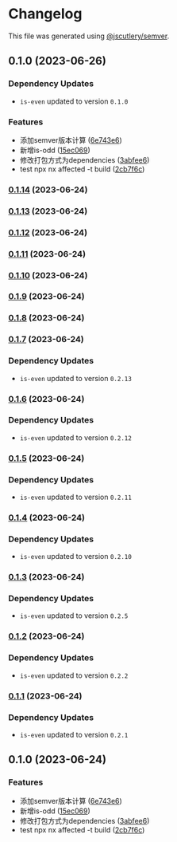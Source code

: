 # Changelog

This file was generated using [@jscutlery/semver](https://github.com/jscutlery/semver).

## 0.1.0 (2023-06-26)

### Dependency Updates

* `is-even` updated to version `0.1.0`

### Features

* 添加semver版本计算 ([6e743e6](https://github.com/lijie33402/nx-demo/commit/6e743e674dca4311d7afa48a2aeff6e98d382f2e))
* 新增is-odd ([15ec069](https://github.com/lijie33402/nx-demo/commit/15ec069d703b723060229776e2582ed2b44129a1))
* 修改打包方式为dependencies ([3abfee6](https://github.com/lijie33402/nx-demo/commit/3abfee68a5a656958c1e1b0059c51c6d82180929))
* test npx nx affected -t build ([2cb7f6c](https://github.com/lijie33402/nx-demo/commit/2cb7f6cf832d6e635c0afb8f330a5532917f5a9f))

### [0.1.14](https://github.com/lijie33402/nx-demo/compare/is-odd-0.1.13...is-odd-0.1.14) (2023-06-24)

### [0.1.13](https://github.com/lijie33402/nx-demo/compare/is-odd-0.1.12...is-odd-0.1.13) (2023-06-24)

### [0.1.12](https://github.com/lijie33402/nx-demo/compare/is-odd-0.1.11...is-odd-0.1.12) (2023-06-24)

### [0.1.11](https://github.com/lijie33402/nx-demo/compare/is-odd-0.1.10...is-odd-0.1.11) (2023-06-24)

### [0.1.10](https://github.com/lijie33402/nx-demo/compare/is-odd-0.1.9...is-odd-0.1.10) (2023-06-24)

### [0.1.9](https://github.com/lijie33402/nx-demo/compare/is-odd-0.1.8...is-odd-0.1.9) (2023-06-24)

### [0.1.8](https://github.com/lijie33402/nx-demo/compare/is-odd-0.1.7...is-odd-0.1.8) (2023-06-24)

### [0.1.7](https://github.com/lijie33402/nx-demo/compare/is-odd-0.1.6...is-odd-0.1.7) (2023-06-24)

### Dependency Updates

* `is-even` updated to version `0.2.13`
### [0.1.6](https://github.com/lijie33402/nx-demo/compare/is-odd-0.1.5...is-odd-0.1.6) (2023-06-24)

### Dependency Updates

* `is-even` updated to version `0.2.12`
### [0.1.5](https://github.com/lijie33402/nx-demo/compare/is-odd-0.1.4...is-odd-0.1.5) (2023-06-24)

### Dependency Updates

* `is-even` updated to version `0.2.11`
### [0.1.4](https://github.com/lijie33402/nx-demo/compare/is-odd-0.1.3...is-odd-0.1.4) (2023-06-24)

### Dependency Updates

* `is-even` updated to version `0.2.10`
### [0.1.3](https://github.com/lijie33402/nx-demo/compare/is-odd-0.1.2...is-odd-0.1.3) (2023-06-24)

### Dependency Updates

* `is-even` updated to version `0.2.5`
### [0.1.2](https://github.com/lijie33402/nx-demo/compare/is-odd-0.1.1...is-odd-0.1.2) (2023-06-24)

### Dependency Updates

* `is-even` updated to version `0.2.2`
### [0.1.1](https://github.com/lijie33402/nx-demo/compare/is-odd-0.1.0...is-odd-0.1.1) (2023-06-24)

### Dependency Updates

* `is-even` updated to version `0.2.1`
## 0.1.0 (2023-06-24)


### Features

* 添加semver版本计算 ([6e743e6](https://github.com/lijie33402/nx-demo/commit/6e743e674dca4311d7afa48a2aeff6e98d382f2e))
* 新增is-odd ([15ec069](https://github.com/lijie33402/nx-demo/commit/15ec069d703b723060229776e2582ed2b44129a1))
* 修改打包方式为dependencies ([3abfee6](https://github.com/lijie33402/nx-demo/commit/3abfee68a5a656958c1e1b0059c51c6d82180929))
* test npx nx affected -t build ([2cb7f6c](https://github.com/lijie33402/nx-demo/commit/2cb7f6cf832d6e635c0afb8f330a5532917f5a9f))
